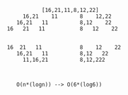                                        [16,21,11,8,12,22]
                                 16,21    11       8    12,22
                               16,21   11          8,12    22
                            16   21   11           8   12    22


                            16  21   11            8    12    22
                               16,21   11          8,12   22
                                 11,16,21          8,12,222



                               O(n*(logn)) --> O(6*(log6))